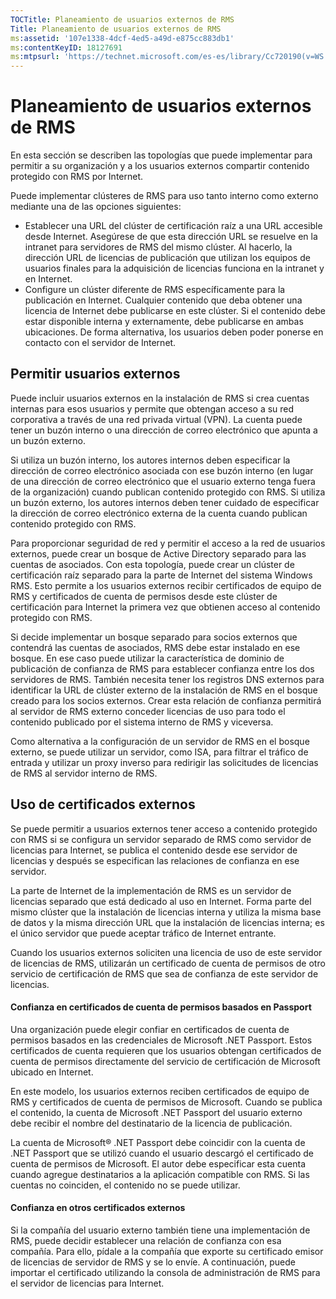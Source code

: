 ```yaml
---
TOCTitle: Planeamiento de usuarios externos de RMS
Title: Planeamiento de usuarios externos de RMS
ms:assetid: '107e1338-4dcf-4ed5-a49d-e875cc883db1'
ms:contentKeyID: 18127691
ms:mtpsurl: 'https://technet.microsoft.com/es-es/library/Cc720190(v=WS.10)'
---
```


Planeamiento de usuarios externos de RMS
========================================

En esta sección se describen las topologías que puede implementar para permitir a su organización y a los usuarios externos compartir contenido protegido con RMS por Internet.

Puede implementar clústeres de RMS para uso tanto interno como externo mediante una de las opciones siguientes:

-   Establecer una URL del clúster de certificación raíz a una URL accesible desde Internet. Asegúrese de que esta dirección URL se resuelve en la intranet para servidores de RMS del mismo clúster. Al hacerlo, la dirección URL de licencias de publicación que utilizan los equipos de usuarios finales para la adquisición de licencias funciona en la intranet y en Internet.
-   Configure un clúster diferente de RMS específicamente para la publicación en Internet. Cualquier contenido que deba obtener una licencia de Internet debe publicarse en este clúster. Si el contenido debe estar disponible interna y externamente, debe publicarse en ambas ubicaciones. De forma alternativa, los usuarios deben poder ponerse en contacto con el servidor de Internet.

Permitir usuarios externos
--------------------------

Puede incluir usuarios externos en la instalación de RMS si crea cuentas internas para esos usuarios y permite que obtengan acceso a su red corporativa a través de una red privada virtual (VPN). La cuenta puede tener un buzón interno o una dirección de correo electrónico que apunta a un buzón externo.

Si utiliza un buzón interno, los autores internos deben especificar la dirección de correo electrónico asociada con ese buzón interno (en lugar de una dirección de correo electrónico que el usuario externo tenga fuera de la organización) cuando publican contenido protegido con RMS. Si utiliza un buzón externo, los autores internos deben tener cuidado de especificar la dirección de correo electrónico externa de la cuenta cuando publican contenido protegido con RMS.

Para proporcionar seguridad de red y permitir el acceso a la red de usuarios externos, puede crear un bosque de Active Directory separado para las cuentas de asociados. Con esta topología, puede crear un clúster de certificación raíz separado para la parte de Internet del sistema Windows RMS. Esto permite a los usuarios externos recibir certificados de equipo de RMS y certificados de cuenta de permisos desde este clúster de certificación para Internet la primera vez que obtienen acceso al contenido protegido con RMS.

Si decide implementar un bosque separado para socios externos que contendrá las cuentas de asociados, RMS debe estar instalado en ese bosque. En ese caso puede utilizar la característica de dominio de publicación de confianza de RMS para establecer confianza entre los dos servidores de RMS. También necesita tener los registros DNS externos para identificar la URL de clúster externo de la instalación de RMS en el bosque creado para los socios externos. Crear esta relación de confianza permitirá al servidor de RMS externo conceder licencias de uso para todo el contenido publicado por el sistema interno de RMS y viceversa.

Como alternativa a la configuración de un servidor de RMS en el bosque externo, se puede utilizar un servidor, como ISA, para filtrar el tráfico de entrada y utilizar un proxy inverso para redirigir las solicitudes de licencias de RMS al servidor interno de RMS.

Uso de certificados externos
----------------------------

Se puede permitir a usuarios externos tener acceso a contenido protegido con RMS si se configura un servidor separado de RMS como servidor de licencias para Internet, se publica el contenido desde ese servidor de licencias y después se especifican las relaciones de confianza en ese servidor.

La parte de Internet de la implementación de RMS es un servidor de licencias separado que está dedicado al uso en Internet. Forma parte del mismo clúster que la instalación de licencias interna y utiliza la misma base de datos y la misma dirección URL que la instalación de licencias interna; es el único servidor que puede aceptar tráfico de Internet entrante.

Cuando los usuarios externos soliciten una licencia de uso de este servidor de licencias de RMS, utilizarán un certificado de cuenta de permisos de otro servicio de certificación de RMS que sea de confianza de este servidor de licencias.

#### Confianza en certificados de cuenta de permisos basados en Passport

Una organización puede elegir confiar en certificados de cuenta de permisos basados en las credenciales de Microsoft .NET Passport. Estos certificados de cuenta requieren que los usuarios obtengan certificados de cuenta de permisos directamente del servicio de certificación de Microsoft ubicado en Internet.

En este modelo, los usuarios externos reciben certificados de equipo de RMS y certificados de cuenta de permisos de Microsoft. Cuando se publica el contenido, la cuenta de Microsoft .NET Passport del usuario externo debe recibir el nombre del destinatario de la licencia de publicación.

La cuenta de Microsoft® .NET Passport debe coincidir con la cuenta de .NET Passport que se utilizó cuando el usuario descargó el certificado de cuenta de permisos de Microsoft. El autor debe especificar esta cuenta cuando agregue destinatarios a la aplicación compatible con RMS. Si las cuentas no coinciden, el contenido no se puede utilizar.

#### Confianza en otros certificados externos

Si la compañía del usuario externo también tiene una implementación de RMS, puede decidir establecer una relación de confianza con esa compañía. Para ello, pídale a la compañía que exporte su certificado emisor de licencias de servidor de RMS y se lo envíe. A continuación, puede importar el certificado utilizando la consola de administración de RMS para el servidor de licencias para Internet.
